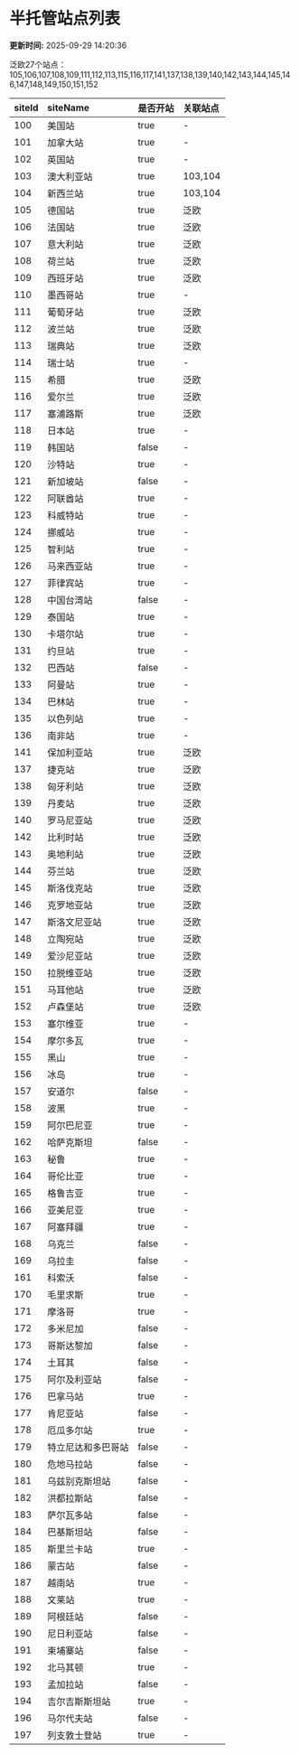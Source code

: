 # 半托管站点列表

**更新时间:** 2025-09-29 14:20:36

泛欧27个站点：105,106,107,108,109,111,112,113,115,116,117,141,137,138,139,140,142,143,144,145,146,147,148,149,150,151,152

| siteId | siteName | 是否开站 | 关联站点 |
| :--- | :--- | :--- | :--- |
| 100 | 美国站 | true | - |
| 101 | 加拿大站 | true | - |
| 102 | 英国站 | true | - |
| 103 | 澳大利亚站 | true | 103,104 |
| 104 | 新西兰站 | true | 103,104 |
| 105 | 德国站 | true | 泛欧 |
| 106 | 法国站 | true | 泛欧 |
| 107 | 意大利站 | true | 泛欧 |
| 108 | 荷兰站 | true | 泛欧 |
| 109 | 西班牙站 | true | 泛欧 |
| 110 | 墨西哥站 | true | - |
| 111 | 葡萄牙站 | true | 泛欧 |
| 112 | 波兰站 | true | 泛欧 |
| 113 | 瑞典站 | true | 泛欧 |
| 114 | 瑞士站 | true | - |
| 115 | 希腊 | true | 泛欧 |
| 116 | 爱尔兰 | true | 泛欧 |
| 117 | 塞浦路斯 | true | 泛欧 |
| 118 | 日本站 | true | - |
| 119 | 韩国站 | false | - |
| 120 | 沙特站 | true | - |
| 121 | 新加坡站 | false | - |
| 122 | 阿联酋站 | true | - |
| 123 | 科威特站 | true | - |
| 124 | 挪威站 | true | - |
| 125 | 智利站 | true | - |
| 126 | 马来西亚站 | true | - |
| 127 | 菲律宾站 | true | - |
| 128 | 中国台湾站 | false | - |
| 129 | 泰国站 | true | - |
| 130 | 卡塔尔站 | true | - |
| 131 | 约旦站 | true | - |
| 132 | 巴西站 | false | - |
| 133 | 阿曼站 | true | - |
| 134 | 巴林站 | true | - |
| 135 | 以色列站 | true | - |
| 136 | 南非站 | true | - |
| 141 | 保加利亚站 | true | 泛欧 |
| 137 | 捷克站 | true | 泛欧 |
| 138 | 匈牙利站 | true | 泛欧 |
| 139 | 丹麦站 | true | 泛欧 |
| 140 | 罗马尼亚站 | true | 泛欧 |
| 142 | 比利时站 | true | 泛欧 |
| 143 | 奥地利站 | true | 泛欧 |
| 144 | 芬兰站 | true | 泛欧 |
| 145 | 斯洛伐克站 | true | 泛欧 |
| 146 | 克罗地亚站 | true | 泛欧 |
| 147 | 斯洛文尼亚站 | true | 泛欧 |
| 148 | 立陶宛站 | true | 泛欧 |
| 149 | 爱沙尼亚站 | true | 泛欧 |
| 150 | 拉脱维亚站 | true | 泛欧 |
| 151 | 马耳他站 | true | 泛欧 |
| 152 | 卢森堡站 | true | 泛欧 |
| 153 | 塞尔维亚 | true | - |
| 154 | 摩尔多瓦 | true | - |
| 155 | 黑山 | true | - |
| 156 | 冰岛 | true | - |
| 157 | 安道尔 | false | - |
| 158 | 波黑 | true | - |
| 159 | 阿尔巴尼亚 | true | - |
| 162 | 哈萨克斯坦 | false | - |
| 163 | 秘鲁 | true | - |
| 164 | 哥伦比亚 | true | - |
| 165 | 格鲁吉亚 | true | - |
| 166 | 亚美尼亚 | true | - |
| 167 | 阿塞拜疆 | true | - |
| 168 | 乌克兰 | false | - |
| 169 | 乌拉圭 | false | - |
| 161 | 科索沃 | false | - |
| 170 | 毛里求斯 | true | - |
| 171 | 摩洛哥 | true | - |
| 172 | 多米尼加 | false | - |
| 173 | 哥斯达黎加 | false | - |
| 174 | 土耳其 | false | - |
| 175 | 阿尔及利亚站 | false | - |
| 176 | 巴拿马站 | true | - |
| 177 | 肯尼亚站 | false | - |
| 178 | 厄瓜多尔站 | true | - |
| 179 | 特立尼达和多巴哥站 | false | - |
| 180 | 危地马拉站 | false | - |
| 181 | 乌兹别克斯坦站 | false | - |
| 182 | 洪都拉斯站 | false | - |
| 183 | 萨尔瓦多站 | false | - |
| 184 | 巴基斯坦站 | false | - |
| 185 | 斯里兰卡站 | true | - |
| 186 | 蒙古站 | false | - |
| 187 | 越南站 | true | - |
| 188 | 文莱站 | true | - |
| 189 | 阿根廷站 | false | - |
| 190 | 尼日利亚站 | false | - |
| 191 | 柬埔寨站 | false | - |
| 192 | 北马其顿 | true | - |
| 193 | 孟加拉站 | false | - |
| 194 | 吉尔吉斯斯坦站 | true | - |
| 196 | 马尔代夫站 | false | - |
| 197 | 列支敦士登站 | true | - |